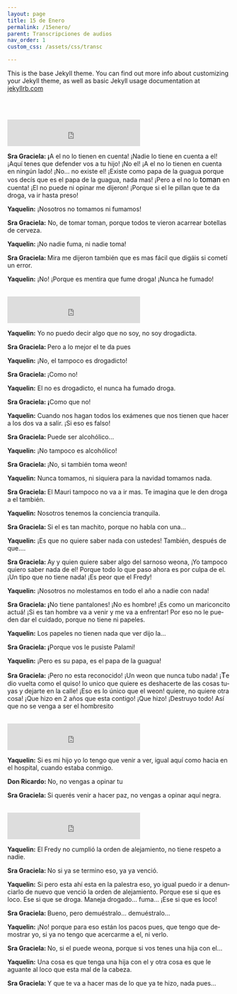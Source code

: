 ```yaml
---
layout: page
title: 15 de Enero
permalink: /15enero/
parent: Transcripciones de audios
nav_order: 1
custom_css: /assets/css/transc

---
```


This is the base Jekyll theme. You can find out more info about customizing your Jekyll theme, as well as basic Jekyll usage documentation at [jekyllrb.com](https://jekyllrb.com/)

<br><br>


<div class="Div_a">
<div><iframe width="300" height="60" src="https://vocaroo.com/embed/17TG4DSRlgms?autoplay=0" frameborder="0" allow="autoplay"></iframe></div>
<p class="western" lang="es-CL" align="left"><strong>Sra Graciela: &iexcl;</strong>A el no lo tienen en cuenta! &iexcl;Nadie lo tiene en cuenta a el! &iexcl;Aqu&iacute; tenes que defender vos a tu hijo! &iexcl;No el! &iexcl;A el no lo tienen en cuenta en ning&uacute;n lado! &iexcl;No&hellip; no existe el! &iexcl;Existe como papa de la guagua porque vos dec&iacute;s que es el papa de la guagua, nada mas! &iexcl;Pero a el no lo <span style="color: #000000;"><span style="font-size: medium;">toman</span></span> en cuenta! &iexcl;El no puede ni opinar me dijeron! &iexcl;Porque si el le pillan que te da droga, va ir hasta preso!</p>
<p class="western" lang="es-CL" align="left"><strong>Yaquelin:</strong> &iexcl;Nosotros no tomamos ni fumamos!</p>
<p class="western" lang="es-CL" align="left"><strong>Sra Graciela:</strong> No, de tomar toman, porque todos te vieron acarrear botellas de cerveza.</p>
<p class="western" lang="es-CL" align="left"><strong>Yaquelin: </strong>&iexcl;No nadie fuma, ni nadie toma!</p>
<p class="western" lang="es-CL" align="left"><strong>Sra Graciela: </strong>Mira me dijeron tambi&eacute;n que es mas f&aacute;cil que dig&aacute;is si comet&iacute; un error.</p>
<p class="western" lang="es-CL" align="left"><strong>Yaquelin:</strong> &iexcl;No! &iexcl;Porque es mentira que fume droga! &iexcl;Nunca he fumado!</p>
</div>
<br>


<div class="Div_a">
<div><iframe width="300" height="60" src="https://vocaroo.com/embed/17TG4DSRlgms?autoplay=0" frameborder="0" allow="autoplay"></iframe></div>
<p class="western" lang="es-CL" align="left"><strong>Yaquelin:</strong> Yo no puedo decir algo que no soy, no soy drogadicta.</p>
<p class="western" lang="es-CL" align="left"><strong>Sra Graciela: </strong>Pero a lo mejor el te da pues</p>
<p class="western" lang="es-CL" align="left"><strong>Yaquelin:</strong> &iexcl;No, el tampoco es drogadicto!</p>
<p class="western" lang="es-CL" align="left"><strong>Sra Graciela: </strong> &iexcl;Como no!</p>
<p class="western" lang="es-CL" align="left"><strong>Yaquelin:</strong> El no es drogadicto, el nunca ha fumado droga.</p>
<p class="western" lang="es-CL" align="left"><strong>Sra Graciela: &iexcl;</strong>Como que no!</p>
<p class="western" lang="es-CL" align="left"><strong>Yaquelin:</strong> Cuando nos hagan todos los ex&aacute;menes que nos tienen que hacer a los dos va a salir. &iexcl;Si eso es falso!</p>
<p class="western" lang="es-CL" align="left"><strong>Sra Graciela: </strong>Puede ser alcoh&oacute;lico...</p>
<p class="western" lang="es-CL" align="left"><strong>Yaquelin:</strong> &iexcl;No tampoco es alcoh&oacute;lico!</p>
<p class="western" lang="es-CL" align="left"><strong>Sra Graciela: </strong>&iexcl;No, si tambi&eacute;n toma weon!</p>
<p class="western" lang="es-CL" align="left"><strong>Yaquelin:</strong> Nunca tomamos, ni siquiera para la navidad tomamos nada.</p>
<p class="western" lang="es-CL" align="left"><strong>Sra Graciela: </strong>El Mauri tampoco no va a ir mas. Te imagina que le den droga a el tambi&eacute;n.</p>
<p class="western" lang="es-CL" align="left"><strong>Yaquelin:</strong> Nosotros tenemos la conciencia tranquila.</p>
<p class="western" lang="es-CL" align="left"><strong>Sra Graciela: </strong>Si el es tan machito, porque no habla con una&hellip;</p>
<p class="western" lang="es-CL" align="left"><strong>Yaquelin:</strong> &iexcl;Es que no quiere saber nada con ustedes! Tambi&eacute;n, despu&eacute;s de que&hellip;.</p>
<p class="western" lang="es-CL" align="left"><strong>Sra Graciela: </strong>Ay y quien quiere saber algo del sarnoso weona, &iexcl;Yo tampoco quiero saber nada de el! Porque todo lo que paso ahora es por culpa de el. &iexcl;Un tipo que no tiene nada! &iexcl;Es peor que el Fredy!</p>
<p class="western" lang="es-CL" align="left"><strong>Yaquelin:</strong> &iexcl;Nosotros no molestamos en todo el a&ntilde;o a nadie con nada!</p>
<p class="western" lang="es-CL" align="left"><strong>Sra Graciela: &iexcl;</strong>No tiene pantalones! &iexcl;No es hombre! &iexcl;Es como un mariconcito actu&aacute;! &iexcl;Si es tan hombre va a venir y me va a enfrentar! Por eso no le pueden dar el cuidado, porque no tiene ni papeles.</p>
<p class="western" lang="es-CL" align="left"><strong>Yaquelin:</strong> Los papeles no tienen nada que ver dijo la&hellip;</p>
<p class="western" lang="es-CL" align="left"><strong>Sra Graciela: &iexcl;</strong>Porque vos le pusiste Palami!</p>
<p class="western" lang="es-CL" align="left"><strong>Yaquelin:</strong> &iexcl;Pero es su papa, es el papa de la guagua!</p>
<p class="western" lang="es-CL" align="left"><strong>Sra Graciela:</strong> &iexcl;Pero no esta reconocido! &iexcl;Un weon que nunca tubo nada! &iexcl;<span style="color: #000000;"><span style="font-size: medium;">T</span></span>e dio vuelta como el quiso! lo unico que quiere es deshacerte de las cosas tuyas y dejarte en la calle! &iexcl;Eso es lo &uacute;nico que el weon! quiere, no quiere otra cosa! &iexcl;Que hizo en 2 a&ntilde;os que esta contigo! &iexcl;Que hizo! &iexcl;Destruyo todo! As&iacute; que no se venga a ser el hombresito</p>
</div>
<br>


<div class="Div_a">
<div><iframe width="300" height="60" src="https://vocaroo.com/embed/17TG4DSRlgms?autoplay=0" frameborder="0" allow="autoplay"></iframe></div>
<p class="western" lang="es-CL" align="left"><strong>Yaquelin:</strong> Si es mi hijo yo lo tengo que venir a ver, igual aqu&iacute; como hacia en el hospital, cuando estaba conmigo.</p>
<p class="western" lang="es-CL" align="left"><strong>Don Ricardo: </strong>No, no vengas a opinar tu</p>
<p class="western" lang="es-CL" align="left"><strong>Sra Graciela: </strong>Si quer&eacute;s venir a hacer paz, no vengas a opinar aqu&iacute; negra.</p>
<p class="western" lang="es-CL" align="left"></p>
</div>
<br>

<div class="Div_a">
<div><iframe width="300" height="60" src="https://vocaroo.com/embed/17TG4DSRlgms?autoplay=0" frameborder="0" allow="autoplay"></iframe></div>
<p class="western" lang="es-CL" align="left"><strong>Yaquelin:</strong> El Fredy no cumpli&oacute; la orden de alejamiento, no tiene respeto a nadie.</p>
<p class="western" lang="es-CL" align="left"><strong>Sra Graciela: </strong>No si ya se termino eso, ya ya venci&oacute;.</p>
<p class="western" lang="es-CL" align="left"><strong>Yaquelin:</strong> Si pero esta ah&iacute; esta en la palestra eso, yo igual puedo ir a denunciarlo de nuevo que venci&oacute; la orden de alejamiento. Porque ese si que es loco. Ese si que se droga. Maneja drogado... fuma&hellip; &iexcl;Ese si que es loco!</p>
<p class="western" lang="es-CL" align="left"><strong>Sra Graciela: </strong>Bueno, pero demu&eacute;stralo... demu&eacute;stralo...</p>
<p class="western" lang="es-CL" align="left"><strong>Yaquelin:</strong> &iexcl;No! porque para eso est&aacute;n los pacos pues, que tengo que demostrar yo, si ya no tengo que acercarme a el, ni verlo.</p>
<p class="western" lang="es-CL" align="left"><strong>Sra Graciela: </strong>No, si el puede weona, porque si vos tenes una hija con el...</p>
<p class="western" lang="es-CL" align="left"><strong>Yaquelin:</strong> Una cosa es que tenga una hija con el y otra cosa es que le aguante al loco que esta mal de la cabeza.</p>
<p class="western" lang="es-CL" align="left"><strong>Sra Graciela: </strong>Y que te va a hacer mas de lo que ya te hizo, nada pues...</p>
</div>
<br>
